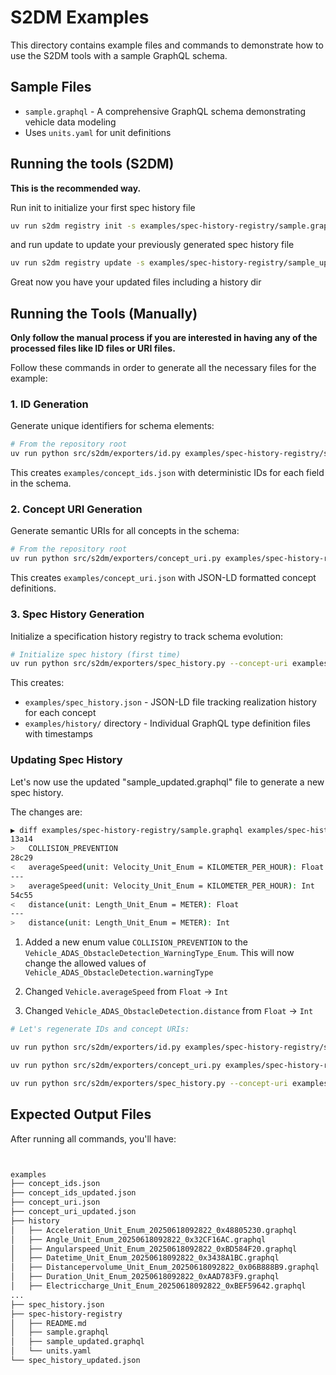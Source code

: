 # S2DM Examples

This directory contains example files and commands to demonstrate how to use the S2DM tools with a sample GraphQL schema.

## Sample Files

- `sample.graphql` - A comprehensive GraphQL schema demonstrating vehicle data modeling
- Uses `units.yaml` for unit definitions

## Running the tools (S2DM)

**This is the recommended way.**

Run init to initialize your first spec history file

```bash
uv run s2dm registry init -s examples/spec-history-registry/sample.graphql -u examples/spec-history-registry/units.yaml -o spec_history/spec_history.json
```

and run update to update your previously generated spec history file

```bash
uv run s2dm registry update -s examples/spec-history-registry/sample_updated.graphql -u examples/spec-history-registry/units.yaml -sh spec_history/spec_history.json -o spec_history/spec_history_updated.json
```

Great now you have your updated files including a history dir

## Running the Tools (Manually)

**Only follow the manual process if you are interested in having any of the processed files like ID files or URI files.**

Follow these commands in order to generate all the necessary files for the example:

### 1. ID Generation

Generate unique identifiers for schema elements:

```bash
# From the repository root
uv run python src/s2dm/exporters/id.py examples/spec-history-registry/sample.graphql examples/spec-history-registry/units.yaml -o examples/concept_ids.json
```

This creates `examples/concept_ids.json` with deterministic IDs for each field in the schema.

### 2. Concept URI Generation

Generate semantic URIs for all concepts in the schema:

```bash
# From the repository root
uv run python src/s2dm/exporters/concept_uri.py examples/spec-history-registry/sample.graphql -o examples/concept_uri.json --namespace "https://example.org/vss#" --prefix "ns"
```

This creates `examples/concept_uri.json` with JSON-LD formatted concept definitions.

### 3. Spec History Generation

Initialize a specification history registry to track schema evolution:

```bash
# Initialize spec history (first time)
uv run python src/s2dm/exporters/spec_history.py --concept-uri examples/concept_uri.json --ids examples/concept_ids.json --schema examples/spec-history-registry/sample.graphql --output examples/spec_history.json --history-dir examples/history --init
```

This creates:

- `examples/spec_history.json` - JSON-LD file tracking realization history for each concept
- `examples/history/` directory - Individual GraphQL type definition files with timestamps

### Updating Spec History

Let's now use the updated "sample_updated.graphql" file to generate a new spec history.

The changes are:

```bash
▶ diff examples/spec-history-registry/sample.graphql examples/spec-history-registry/sample_updated.graphql
13a14
>   COLLISION_PREVENTION
28c29
<   averageSpeed(unit: Velocity_Unit_Enum = KILOMETER_PER_HOUR): Float
---
>   averageSpeed(unit: Velocity_Unit_Enum = KILOMETER_PER_HOUR): Int
54c55
<   distance(unit: Length_Unit_Enum = METER): Float
---
>   distance(unit: Length_Unit_Enum = METER): Int
```

1. Added a new enum value `COLLISION_PREVENTION` to the `Vehicle_ADAS_ObstacleDetection_WarningType_Enum`. This will now change the allowed values of `Vehicle_ADAS_ObstacleDetection.warningType`

2. Changed `Vehicle.averageSpeed` from `Float` -> `Int`

3. Changed `Vehicle_ADAS_ObstacleDetection.distance` from `Float` -> `Int`

```bash
# Let's regenerate IDs and concept URIs:

uv run python src/s2dm/exporters/id.py examples/spec-history-registry/sample_updated.graphql examples/spec-history-registry/units.yaml -o examples/concept_ids_updated.json

uv run python src/s2dm/exporters/concept_uri.py examples/spec-history-registry/sample_updated.graphql -o examples/concept_uri_updated.json --namespace "https://example.org/vss#" --prefix "ns"

uv run python src/s2dm/exporters/spec_history.py --concept-uri examples/concept_uri_updated.json --ids examples/concept_ids_updated.json --schema examples/spec-history-registry/sample_updated.graphql --spec-history examples/spec_history.json --output examples/spec_history_updated.json --history-dir examples/history --update
```

## Expected Output Files

After running all commands, you'll have:

```bash


examples
├── concept_ids.json
├── concept_ids_updated.json
├── concept_uri.json
├── concept_uri_updated.json
├── history
│   ├── Acceleration_Unit_Enum_20250618092822_0x48805230.graphql
│   ├── Angle_Unit_Enum_20250618092822_0x32CF16AC.graphql
│   ├── Angularspeed_Unit_Enum_20250618092822_0xBD584F20.graphql
│   ├── Datetime_Unit_Enum_20250618092822_0x3438A1BC.graphql
│   ├── Distancepervolume_Unit_Enum_20250618092822_0x06B888B9.graphql
│   ├── Duration_Unit_Enum_20250618092822_0xAAD783F9.graphql
│   ├── Electriccharge_Unit_Enum_20250618092822_0xBEF59642.graphql
...
├── spec_history.json
├── spec-history-registry
│   ├── README.md
│   ├── sample.graphql
│   ├── sample_updated.graphql
│   └── units.yaml
└── spec_history_updated.json
```
